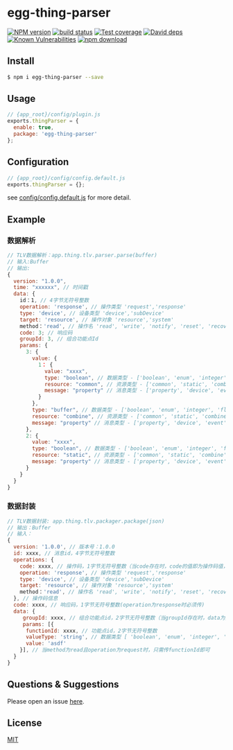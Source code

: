 # egg-thing-parser

[![NPM version][npm-image]][npm-url]
[![build status][travis-image]][travis-url]
[![Test coverage][codecov-image]][codecov-url]
[![David deps][david-image]][david-url]
[![Known Vulnerabilities][snyk-image]][snyk-url]
[![npm download][download-image]][download-url]

[npm-image]: https://img.shields.io/npm/v/egg-thing-parser.svg?style=flat-square
[npm-url]: https://npmjs.org/package/egg-thing-parser
[travis-image]: https://img.shields.io/travis/eggjs/egg-thing-parser.svg?style=flat-square
[travis-url]: https://travis-ci.org/eggjs/egg-thing-parser
[codecov-image]: https://img.shields.io/codecov/c/github/eggjs/egg-thing-parser.svg?style=flat-square
[codecov-url]: https://codecov.io/github/eggjs/egg-thing-parser?branch=master
[david-image]: https://img.shields.io/david/eggjs/egg-thing-parser.svg?style=flat-square
[david-url]: https://david-dm.org/eggjs/egg-thing-parser
[snyk-image]: https://snyk.io/test/npm/egg-thing-parser/badge.svg?style=flat-square
[snyk-url]: https://snyk.io/test/npm/egg-thing-parser
[download-image]: https://img.shields.io/npm/dm/egg-thing-parser.svg?style=flat-square
[download-url]: https://npmjs.org/package/egg-thing-parser

<!--
Description here.
-->

## Install

```bash
$ npm i egg-thing-parser --save
```

## Usage

```js
// {app_root}/config/plugin.js
exports.thingParser = {
  enable: true,
  package: 'egg-thing-parser'
};
```

## Configuration

```js
// {app_root}/config/config.default.js
exports.thingParser = {};
```

see [config/config.default.js](config/config.default.js) for more detail.

## Example

### 数据解析

```javascript
// TLV数据解析：app.thing.tlv.parser.parse(buffer)
// 输入:Buffer
// 输出:
{
  version: "1.0.0",
  time: "xxxxxx", // 时间戳
  data: {
    id：1, // 4字节无符号整数
    operation: 'response', // 操作类型 'request','response'
    type: 'device', // 设备类型 'device','subDevice'
    target: 'resource', // 操作对象 'resource','system'
    method：'read', // 操作名 'read', 'write', 'notify', 'reset', 'recovery', 'register', 'deregister','enable','disable','label','upgrade','online','offline'
    code: 3; // 响应码
    groupId: 3, // 组合功能点Id
    params: {
      3: {
        value: {
          1： {
            value: "xxxx",
            type: "boolean", // 数据类型 - ['boolean', 'enum', 'integer', 'float', 'buffer', 'string', 'exception']
            resource: "common", // 资源类型 - ['common', 'static', 'combine']
            message: "property" // 消息类型 - ['property', 'device', 'event', 'system']
          }
        },
        type: "buffer", // 数据类型 - ['boolean', 'enum', 'integer', 'float', 'buffer', 'string', 'exception']
        resource: "combine", // 资源类型 - ['common', 'static', 'combine']
        message: "property" // 消息类型 - ['property', 'device', 'event', 'system']
      },
      2: {
        value: "xxxx",
        type: "boolean", // 数据类型 - ['boolean', 'enum', 'integer', 'float', 'buffer', 'string', 'exception']
        resource: "static", // 资源类型 - ['common', 'static', 'combine']
        message: "property" // 消息类型 - ['property', 'device', 'event', 'system']
      }
    }
  }
}
```

### 数据封装

```javascript
// TLV数据封装: app.thing.tlv.packager.package(json)
// 输出：Buffer
// 输入：
{
  version: '1.0.0', // 版本号：1.0.0
  id: xxxx, // 消息id，4字节无符号整数
  operations: {
    code: xxxx, // 操作码，1字节无符号整数（当code存在时，code的值即为操作码值，否则需要通过method、target、type和operation共同计算出操作码）
    operation: 'response', // 操作类型 'request','response'
    type: 'device', // 设备类型 'device','subDevice'
    target: 'resource', // 操作对象 'resource','system'
    method：'read', // 操作名 'read', 'write', 'notify', 'reset', 'recovery', 'register', 'deregister','enable','disable','label','upgrade','online','offline'
  }, // 操作码信息
  code: xxxx, // 响应码，1字节无符号整数(operation为response时必须传)
  data: {
     groupId: xxxx, // 组合功能点id，2字节无符号整数（当groupId存在时，data为其包含的子功能点数据）
     params: [{
      functionId: xxxx, // 功能点id，2字节无符号整数
      valueType: 'string', // 数据类型 [ 'boolean', 'enum', 'integer', 'float', 'buffer', 'exception', 'string' ]
      value: 'asdf'
    }], // 当method为read且operation为request时，只需传functionId即可
  }
}
```

## Questions & Suggestions

Please open an issue [here](https://github.com/jsonma/egg-thing-parser/issues).

## License

[MIT](LICENSE)
